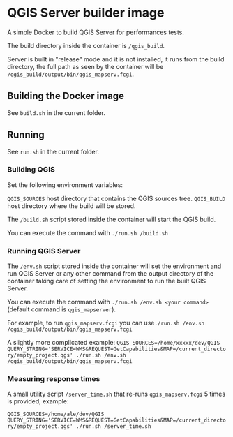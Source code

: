# QGIS Server builder image

A simple Docker to build QGIS Server for performances tests.

The build directory inside the container is `/qgis_build`.


Server is built in "release" mode and it is not installed, it runs from the build directory,
the full path as seen by the container will be `/qgis_build/output/bin/qgis_mapserv.fcgi`.


## Building the Docker image

See `build.sh` in the current folder.

## Running

See `run.sh` in the current folder.

### Building QGIS

Set the following environment variables:

`QGIS_SOURCES` host directory that contains the QGIS sources tree.
`QGIS_BUILD` host directory where the build will be stored.

The `/build.sh` script stored inside the container will start the QGIS build.

You can execute the command with `./run.sh /build.sh`

### Running QGIS Server

The `/env.sh` script stored inside the container will set the environment and run QGIS Server or any other command from the output directory of the container taking care of setting the environment to run the built QGIS Server.

You can execute the command with `./run.sh /env.sh <your command>` (default command is `qgis_mapserver`).

For example, to run `qgis_mapserv.fcgi` you can use`./run.sh /env.sh /qgis_build/output/bin/qgis_mapserv.fcgi`

A slightly more complicated example:
`QGIS_SOURCES=/home/xxxxx/dev/QGIS QUERY_STRING='SERVICE=WMS&REQUEST=GetCapabilities&MAP=/current_directory/empty_project.qgs' ./run.sh /env.sh /qgis_build/output/bin/qgis_mapserv.fcgi`

### Measuring response times

A small utility script `/server_time.sh` that re-runs `qgis_mapserv.fcgi` 5 times is provided, example:

`QGIS_SOURCES=/home/ale/dev/QGIS QUERY_STRING='SERVICE=WMS&REQUEST=GetCapabilities&MAP=/current_directory/empty_project.qgs' ./run.sh /server_time.sh`








